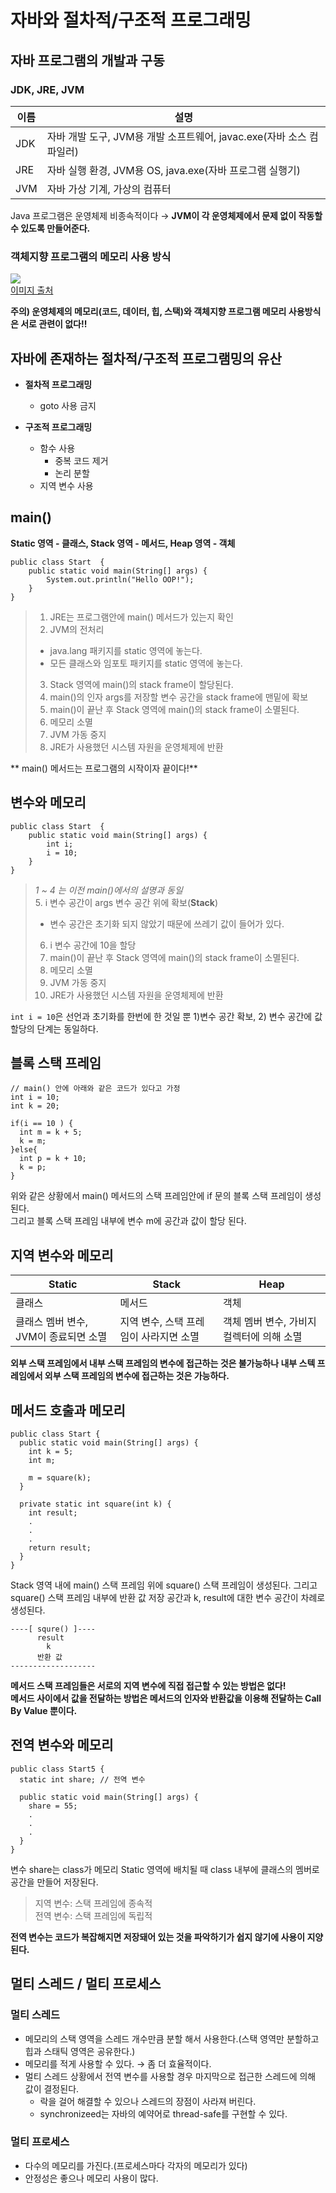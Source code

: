 # 자바와 절차적/구조적 프로그래밍

## 자바 프로그램의 개발과 구동 

### JDK, JRE, JVM
| 이름  | 설명                                            |
|-----|-----------------------------------------------|
| JDK | 자바 개발 도구, JVM용 개발 소프트웨어, javac.exe(자바 소스 컴파일러) |
| JRE | 자바 실행 환경, JVM용 OS, java.exe(자바 프로그램 실행기)      |
| JVM | 자바 가상 기계, 가상의 컴퓨터                             |

Java 프로그램은 운영체제 비종속적이다 → **JVM이 각 운영체제에서 문제 없이 작동할 수 있도록 만들어준다.**

### 객체지향 프로그램의 메모리 사용 방식  
![](https://img1.daumcdn.net/thumb/R1280x0/?scode=mtistory2&fname=http%3A%2F%2Fcfile23.uf.tistory.com%2Fimage%2F9988E33359A771AB09B623)   
[이미지 출처](https://lktprogrammer.tistory.com/1)

**주의) 운영체제의 메모리(코드, 데이터, 힙, 스택)와 객체지향 프로그램 메모리 사용방식은 서로 관련이 없다!!**

## 자바에 존재하는 절차적/구조적 프로그램밍의 유산
* **절차적 프로그래밍**   
  * goto 사용 금지

* **구조적 프로그래밍**   
  * 함수 사용
    * 중복 코드 제거
    * 논리 분할
  * 지역 변수 사용 


## main()
**Static 영역 - 클래스, Stack 영역 - 메서드, Heap 영역 - 객체**

```
public class Start  {
    public static void main(String[] args) {
        System.out.println("Hello OOP!");
    }
}
```
>1. JRE는 프로그램안에 main() 메서드가 있는지 확인
>2. JVM의 전처리
>   * java.lang 패키지를 static 영역에 놓는다.
>   * 모든 클래스와 임포토 패키지를 static 영역에 놓는다.
>3. Stack 영역에 main()의 stack frame이 할당된다.
>4. main()의 인자 args를 저장할 변수 공간을 stack frame에 맨밑에 확보
>5. main()이 끝난 후 Stack 영역에 main()의 stack frame이 소멸된다.
>6. 메모리 소멸
>7. JVM 가동 중지
>8. JRE가 사용했던 시스템 자원을 운영체제에 반환

** main() 메서드는 프로그램의 시작이자 끝이다!**

## 변수와 메모리
```
public class Start  {
    public static void main(String[] args) {
        int i;
        i = 10;
    }
}
```
>_1 ~ 4 는 이전 main()에서의 설명과 동일_  
>5. i 변수 공간이 args 변수 공간 위에 확보(**Stack**)
>   * 변수 공간은 초기화 되지 않았기 때문에 쓰레기 값이 들어가 있다.
>6. i 변수 공간에 10을 할당 
>7. main()이 끝난 후 Stack 영역에 main()의 stack frame이 소멸된다.
>8. 메모리 소멸
>9. JVM 가동 중지
>10. JRE가 사용했던 시스템 자원을 운영체제에 반환

```int i = 10```은 선언과 초기화를 한번에 한 것일 뿐 1)변수 공간 확보, 2) 변수 공간에 값 할당의 단계는 동일하다.

## 블록 스택 프레임
```
// main() 안에 아래와 같은 코드가 있다고 가정
int i = 10;
int k = 20;

if(i == 10 ) {
  int m = k + 5;
  k = m;
}else{
  int p = k + 10;
  k = p;
}
```
위와 같은 상황에서 main() 메서드의 스택 프레임안에 if 문의 블록 스택 프레임이 생성된다.   
그리고 블록 스택 프레임 내부에 변수 m에 공간과 값이 할당 된다.

## 지역 변수와 메모리
| Static                   | Stack                  | Heap                     |
|--------------------------|------------------------|--------------------------|
| 클래스                      | 메서드                    | 객체                       |
| 클래스 멤버 변수, JVM이 종료되면 소멸  | 지역 변수, 스택 프레임이 사라지면 소멸 | 객체 멤버 변수, 가비지 컬렉터에 의해 소멸 |


**외부 스택 프레임에서 내부 스택 프레임의 변수에 접근하는 것은 불가능하나 내부 스텍 프레임에서 외부 스택 프레임의 변수에 접근하는 것은 가능하다.**

## 메서드 호출과 메모리 
```
public class Start {
  public static void main(String[] args) {
    int k = 5;
    int m;
    
    m = square(k);
  }
  
  private static int square(int k) {
    int result;
    .
    .
    .
    return result;
  }
}
```
Stack 영역 내에 main() 스택 프레임 위에 square() 스택 프레임이 생성된다. 그리고 square() 스택 프레임 내부에
반환 값 저장 공간과 k, result에 대한 변수 공간이 차례로 생성된다.

```
----[ squre() ]----
      result
        k
      반환 값
------------------- 
```

**메서드 스택 프레임들은 서로의 지역 변수에 직접 접근할 수 있는 방법은 없다!  
메서드 사이에서 값을 전달하는 방법은 메서드의 인자와 반환값을 이용해 전달하는 Call By Value 뿐이다.**

## 전역 변수와 메모리
```
public class Start5 {
  static int share; // 전역 변수
  
  public static void main(String[] args) {
    share = 55;
    .
    .
    .
  }
}
```

변수 share는 class가 메모리 Static 영역에 배치될 때 class 내부에 클래스의 멤버로 공간을 만들어 저장된다.

>지역 변수: 스택 프레임에 종속적   
>전역 변수: 스택 프레임에 독립적

**전역 변수는 코드가 복잡해지면 저장돼어 있는 것을 파악하기가 쉽지 않기에 사용이 지양된다.**

## 멀티 스레드 / 멀티 프로세스
### 멀티 스레드
* 메모리의 스택 영역을 스레드 개수만큼 분할 해서 사용한다.(스택 영역만 분할하고 힙과 스태틱 영역은 공유한다.)
* 메모리를 적게 사용할 수 있다. → 좀 더 효율적이다.
* 멀티 스레드 상황에서 전역 변수를 사용할 경우 마지막으로 접근한 스레드에 의해 값이 결정된다.
  * 락을 걸어 해결할 수 있으나 스레드의 장점이 사라져 버린다.
  * synchronizeed는 자바의 예약어로 thread-safe를 구현할 수 있다.


### 멀티 프로세스
* 다수의 메모리를 가진다.(프로세스마다 각자의 메모리가 있다)
* 안정성은 좋으나 메모리 사용이 많다.